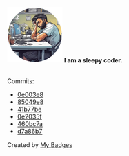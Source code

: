 <img src="https://github.com/my-badges/my-badges/blob/master/src/all-badges/time-of-commit/sleepy-coder.png?raw=true" alt="I am a sleepy coder." title="I am a sleepy coder." width="128">
<strong>I am a sleepy coder.</strong>
<br><br>

Commits:

- <a href="https://github.com/alexkunin/alexkunin/commit/0e003e80dcffc14caa647907d0e6c2877fd18988">0e003e8</a>
- <a href="https://github.com/alexkunin/alexkunin/commit/85049e83b3cdc060f7b81176ea0694d2789a11b2">85049e8</a>
- <a href="https://github.com/alexkunin/alexkunin/commit/41b77be9b36ca747b2d9f2b8590b36206d8acda1">41b77be</a>
- <a href="https://github.com/alexkunin/mat-dialog-directive/commit/0e2035fb85ad62549ba70f3d69c0c93e64f169dd">0e2035f</a>
- <a href="https://github.com/alexkunin/terraform-provider-docker/commit/460bc7a0c3e98785b84bbcf36ef14bebe07cbafb">460bc7a</a>
- <a href="https://github.com/alexkunin/devbox/commit/d7a86b773a17b19d92330df93b18ec8dceb3af98">d7a86b7</a>


Created by <a href="https://github.com/my-badges/my-badges">My Badges</a>